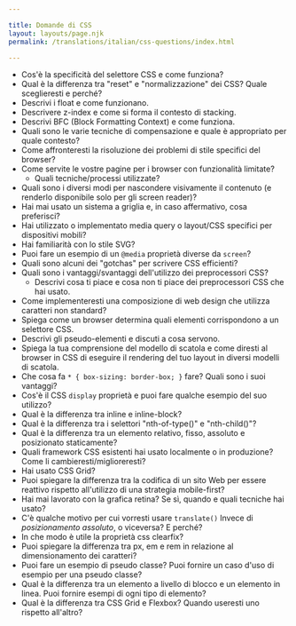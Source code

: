 ```yaml
---

title: Domande di CSS
layout: layouts/page.njk
permalink: /translations/italian/css-questions/index.html

---
```


*   Cos'è la specificità del selettore CSS e come funziona?
*   Qual è la differenza tra "reset" e "normalizzazione" dei CSS? Quale sceglieresti e perché?
*   Descrivi i float e come funzionano.
*   Descrivere z-index e come si forma il contesto di stacking.
*   Descrivi BFC (Block Formatting Context) e come funziona.
*   Quali sono le varie tecniche di compensazione e quale è appropriato per quale contesto?
*   Come affronteresti la risoluzione dei problemi di stile specifici del browser?
*   Come servite le vostre pagine per i browser con funzionalità limitate?
    *   Quali tecniche/processi utilizzate?
*   Quali sono i diversi modi per nascondere visivamente il contenuto (e renderlo disponibile solo per gli screen reader)?
*   Hai mai usato un sistema a griglia e, in caso affermativo, cosa preferisci?
*   Hai utilizzato o implementato media query o layout/CSS specifici per dispositivi mobili?
*   Hai familiarità con lo stile SVG?
*   Puoi fare un esempio di un `@media` proprietà diverse da `screen`?
*   Quali sono alcuni dei "gotchas" per scrivere CSS efficienti?
*   Quali sono i vantaggi/svantaggi dell'utilizzo dei preprocessori CSS?
    *   Descrivi cosa ti piace e cosa non ti piace dei preprocessori CSS che hai usato.
*   Come implementeresti una composizione di web design che utilizza caratteri non standard?
*   Spiega come un browser determina quali elementi corrispondono a un selettore CSS.
*   Descrivi gli pseudo-elementi e discuti a cosa servono.
*   Spiega la tua comprensione del modello di scatola e come diresti al browser in CSS di eseguire il rendering del tuo layout in diversi modelli di scatola.
*   Che cosa fa `* { box-sizing: border-box; }` fare? Quali sono i suoi vantaggi?
*   Cos'è il CSS `display` proprietà e puoi fare qualche esempio del suo utilizzo?
*   Qual è la differenza tra inline e inline-block?
*   Qual è la differenza tra i selettori "nth-of-type()" e "nth-child()"?
*   Qual è la differenza tra un elemento relativo, fisso, assoluto e posizionato staticamente?
*   Quali framework CSS esistenti hai usato localmente o in produzione? Come li cambieresti/miglioreresti?
*   Hai usato CSS Grid?
*   Puoi spiegare la differenza tra la codifica di un sito Web per essere reattivo rispetto all'utilizzo di una strategia mobile-first?
*   Hai mai lavorato con la grafica retina? Se sì, quando e quali tecniche hai usato?
*   C'è qualche motivo per cui vorresti usare `translate()` Invece di *posizionamento assoluto*, o viceversa? E perché?
*   In che modo è utile la proprietà css clearfix?
*   Puoi spiegare la differenza tra px, em e rem in relazione al dimensionamento dei caratteri?
*   Puoi fare un esempio di pseudo classe? Puoi fornire un caso d'uso di esempio per una pseudo classe?
*   Qual è la differenza tra un elemento a livello di blocco e un elemento in linea. Puoi fornire esempi di ogni tipo di elemento?
*   Qual è la differenza tra CSS Grid e Flexbox? Quando useresti uno rispetto all'altro?

